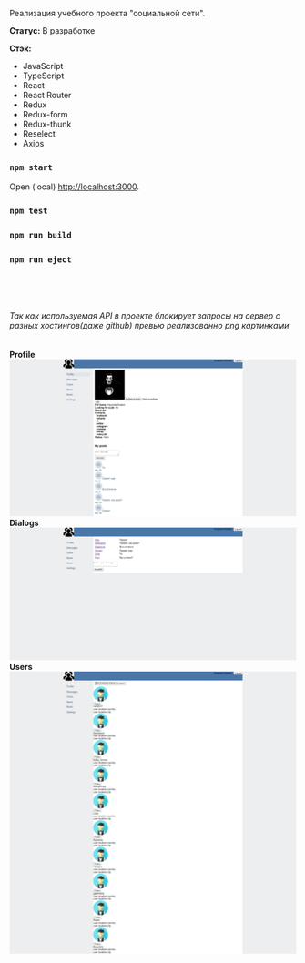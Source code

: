 Реализация учебного проекта "социальной сети".

**Статус:** В разработке

**Стэк:**
- JavaScript
- TypeScript
- React
- React Router
- Redux
- Redux-form
- Redux-thunk
- Reselect
- Axios


### `npm start`
Open (local) [http://localhost:3000](http://localhost:3000).

### `npm test`
### `npm run build`
### `npm run eject`
<br>
<br>
<br>

<i>Так как используемая API в проекте блокирует запросы на сервер с разных хостингов(даже github) превью реализованно png картинками</i>
<br>
<br>
<br>
<b>Profile</b>
![Image alt](https://github.com/alex-lopatenko/SocialNetwork/blob/master/preview_img/Profile.png)
<br>
<b>Dialogs</b>
![Image alt](https://github.com/alex-lopatenko/SocialNetwork/blob/master/preview_img/Dialogs.png)
<br>
<b>Users</b>
![Image alt](https://github.com/alex-lopatenko/SocialNetwork/blob/master/preview_img/Users.png)



